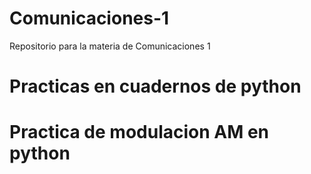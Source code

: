 # Comunicaciones-1
Repositorio para la materia de Comunicaciones 1
# Practicas en cuadernos de python
# Practica de modulacion AM  en python
